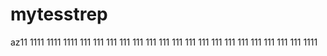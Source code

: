 # mytesstrep
az11
1111
1111
1111
111
111
111
111
111
111
111
111
111
111
111
111
111
111
111
111
111
1111
